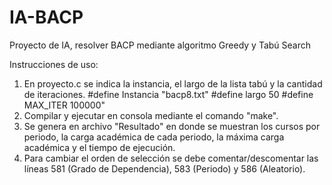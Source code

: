 # IA-BACP
Proyecto de IA, resolver BACP mediante algoritmo Greedy y Tabú Search

Instrucciones de uso:
1) En proyecto.c se indica la instancia, el largo de la lista tabú y la cantidad de iteraciones.
		#define Instancia "bacp8.txt"
		#define largo 50
		#define MAX_ITER 100000"
2) Compilar y ejecutar en consola mediante el comando "make".
3) Se genera en archivo "Resultado" en donde se muestran los cursos por periodo, la carga académica de cada periodo, la máxima carga académica y el tiempo de ejecución.
4) Para cambiar el orden de selección se debe comentar/descomentar las líneas 581 (Grado de Dependencia), 583 (Periodo) y 586 (Aleatorio).
